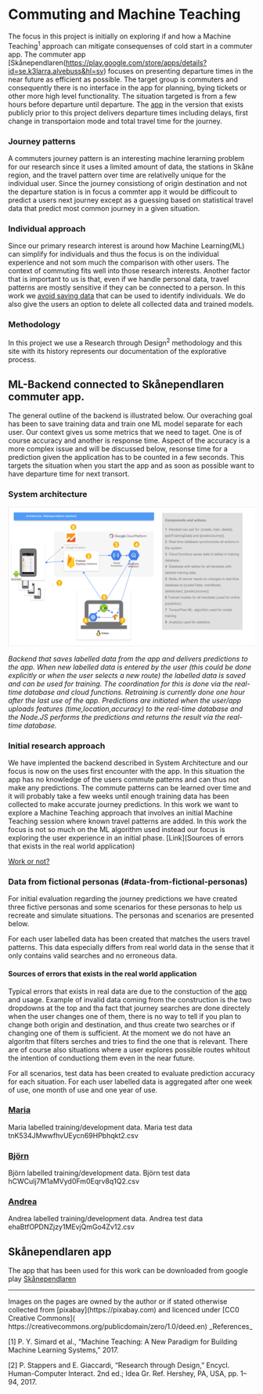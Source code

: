 # Commuting and Machine Teaching
The focus in this project is initially on exploring if and how a Machine Teaching<sup>1</sup> approach can mitigate consequenses of cold start in a commuter app. The commuter app [Skånependlaren(https://play.google.com/store/apps/details?id=se.k3larra.alvebuss&hl=sv) focuses on presenting departure times in the near future as efficient as possible. The target group is commuters and consequently there is no interface in the app for planning, bying tickets or other more high level functionality. The situation targeted is from a few hours before departure until departure. The [app](https://play.google.com/store/apps/details?id=se.k3larra.alvebuss&hl=sv) in the version that exists publicly prior to this project delivers departure times including delays, first change in transportaion mode and total travel time for the journey.

### Journey patterns
A commuters journey pattern is an interesting machine lerarning problem for our research since it uses a limited amount of data, the stations in Skåne region, and the travel pattern over time are relativelly unique for the individual user. Since the journey consistiong of origin destination and not the departure station is in focus a commter app it would be difficoult to predict a users next journey except as a guessing based on statistical travel data that predict most common journey in a given situation.

### Individual approach
Since our  primary research interest is around how Machine Learning(ML) can simplify for individuals and thus the focus is on the individual experience and not som much the comparison with other users. The context of commuting fits well into those research interests. Another factor that is important to us is that, even if we handle personal data, travel patterns are mostly sensitive if they can be connected to a person. In this work we [avoid saving data](https://skanependlaren.firebaseapp.com) that can be used to identify individuals. We do also give the users an option to delete all collected data and trained models.

### Methodology
In this project we use a Research through Design<sup>2</sup> methodology and this site with its history represents our documentation of the explorative process.

## ML-Backend connected to Skånependlaren commuter app.
The general outline of the backend is illustrated below. Our overaching goal has been to save training data and train one ML model separate for each user. Our context gives us some metrics that we need to taget. One is of course accuracy and another is response time. Aspect of the accuracy is a more complex issue and will be discussed below, resonse time for a prediction given the application has to be counted in a few seconds. This targets the situation when you start the app and as soon as possible want to have departure time for next transort.

### System architecture

![Backend](https://github.com/k3larra/commuter/blob/master/images/backend_skanependlaren.png)

*Backend that saves labelled data from the app and delivers predictions to the app. When new labelled data is entered by the user (this could be done explicitly or when the user selects a new route) the labelled data is saved and can be used for training. The coordination for this is done via the real-time database and cloud functions. Retraining is currently done one hour after the last use of the app. Predictions are initiated when the user/app uploads features (time,location,accuracy) to the real-time database and the Node.JS performs the predictions and returns the result via the real-time database.*

### Initial research approach
We have implented the backend described in System Architecture and our focus is now on the uses first encounter with the app. In this situation the app has no knowledge of the users commute patterns and can thus not make any predictions. The commute patterns can be learned over time and it will probably take a few weeks until enough training data has been collected to make accurate journey predictions. In this work we want to explore a Machine Teaching approach that involves an initial Machine Teaching session where known travel patterns are added. In this work the focus is not so much on the ML algorithm used instead our focus is exploring the user experience in an initial phase.
[Link](Sources of errors that exists in the real world application)

[Work or not?](#system-architecture)


### Data from fictional personas (#data-from-fictional-personas)
For initial evaluation regarding the journey predictions we have created three fictive personas and some scenarios for these personas to help us recreate and simulate situations. The personas and scenarios are presented below.

For each user labelled data has been created that matches the users travel patterns. This data especially differs from real world data in the sense that it only contains valid searches and no erroneous data.

#### Sources of errors that exists in the real world application
Typical errors that exists in real data are due to the constuction of the [app](https://skanependlaren.firebaseapp.com/) and usage. Example of invalid data coming from the construction is the two dropdowns at the top and tha fact that journey searches are done directely when the user changes one of them, there is no way to tell if you plan to change both origin and destination, and thus create two searches or if changing one of them is sufficient. At the moment we do not have an algoritm that filters serches and tries to find the one that is relevant. There are of course also situations where a user explores possible routes whitout the intention of conductiong them even in the near future.

For all scenarios, test data has been created to evaluate prediction accuracy for each situation. For each user labelled data is aggregated after one week of use, one month of use and one year of use.

### [Maria](Maria.md)
Maria labelled training/development data.
Maria test data
tnK534JMwwfhvUEycn69HPbhqkt2.csv

### [Björn](Bjorn.md)
Björn labelled training/development data.
Björn test data
hCWCulj7M1aMVyd0Fm0Eqrv8q1Q2.csv

### [Andrea](Andrea.md)
Andrea labelled training/development data.
Andrea test data
ehaBtfOPDNZjzy1MEvjQmGo4Zv12.csv

## Skånependlaren app
The app that has been used for this work can be downloaded from google play [Skånependlaren](https://skanependlaren.firebaseapp.com/)

<hr>
Images on the pages are owned by the author or if stated otherwise collected from [pixabay](https://pixabay.com) and licenced under [CC0 Creative Commons]( https://creativecommons.org/publicdomain/zero/1.0/deed.en)
_References_

[1] P. Y. Simard et al., “Machine Teaching: A New Paradigm for Building Machine Learning Systems,” 2017.

[2] P. Stappers and E. Giaccardi, “Research through Design,” Encycl. Human-Computer Interact. 2nd ed.; Idea Gr. Ref. Hershey, PA, USA, pp. 1–94, 2017.
